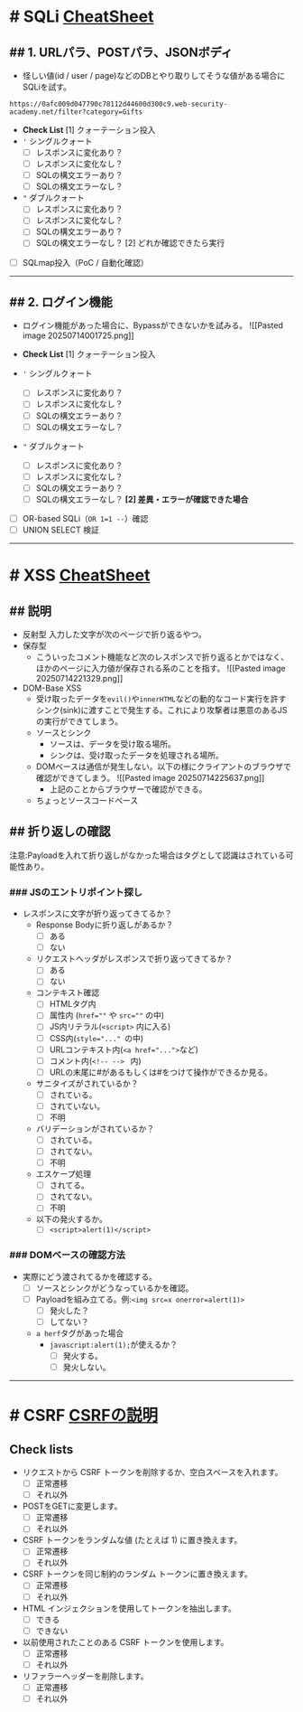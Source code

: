 # # SQLi [CheatSheet](obsidian://open?vault=CheatSheet&file=ChatSheet%2F%E8%84%86%E5%BC%B1%E6%80%A7%E5%88%A5%2FSQL%20Injection)
## ## 1. URLパラ、POSTパラ、JSONボディ
- 怪しい値(id / user / page)などのDBとやり取りしてそうな値がある場合にSQLiを試す。

```例
https://0afc009d047790c78112d44600d300c9.web-security-academy.net/filter?category=Gifts
```

- **Check List**
[1] クォーテーション投入  
- `'` シングルクォート  
	- [ ] レスポンスに変化あり？
	- [ ] レスポンスに変化なし？
	- [ ] SQLの構文エラーあり？
	- [ ] SQLの構文エラーなし？
- `"` ダブルクォート  
	- [ ] レスポンスに変化あり？
	- [ ] レスポンスに変化なし？
	- [ ] SQLの構文エラーあり？
	- [ ] SQLの構文エラーなし？
[2] どれか確認できたら実行  
- [ ] SQLmap投入（PoC / 自動化確認）

---
## ## 2. ログイン機能
- ログイン機能があった場合に、Bypassができないかを試みる。
	![[Pasted image 20250714001725.png]]

- **Check List**
[1] クォーテーション投入  
- `'` シングルクォート  
	- [ ] レスポンスに変化あり？
	- [ ] レスポンスに変化なし？
	- [ ] SQLの構文エラーあり？
	- [ ] SQLの構文エラーなし？
- `"` ダブルクォート  
	- [ ] レスポンスに変化あり？
	- [ ] レスポンスに変化なし？
	- [ ] SQLの構文エラーあり？
	- [ ] SQLの構文エラーなし？
**[2] 差異・エラーが確認できた場合**
- [ ] OR-based SQLi（`OR 1=1 --`）確認
- [ ] UNION SELECT 検証
---
# # XSS [CheatSheet](obsidian://open?vault=CheatSheet&file=ChatSheet%2F%E8%84%86%E5%BC%B1%E6%80%A7%E5%88%A5%2FXSS)

## ## 説明
- 反射型
入力した文字が次のページで折り返るやつ。
- 保存型
	- こういったコメント機能など次のレスポンスで折り返るとかではなく、ほかのページに入力値が保存される系のことを指す。
	![[Pasted image 20250714221329.png]]
- DOM-Base XSS
	- 受け取ったデータを`evil()`や`innerHTML`などの動的なコード実行を許すシンク(sink)に渡すことで発生する。これにより攻撃者は悪意のあるJSの実行ができてしまう。
	- ソースとシンク
		- ソースは、データを受け取る場所。
		- シンクは、受け取ったデータを処理される場所。
	- DOMベースは通信が発生しない。以下の様にクライアントのブラウザで確認ができてしまう。
		 ![[Pasted image 20250714225637.png]]
		- 上記のことからブラウザーで確認ができる。
	- ちょっとソースコードベース

## ## 折り返しの確認
注意:Payloadを入れて折り返しがなかった場合はタグとして認識はされている可能性あり。
### ### JSのエントリポイント探し
- レスポンスに文字が折り返ってきてるか？
	- Response Bodyに折り返しがあるか？
		- [ ] ある
		- [ ] ない
	- リクエストヘッダがレスポンスで折り返ってきてるか？
		- [ ] ある
		- [ ] ない
	- コンテキスト確認
		- [ ] HTMLタグ内
		- [ ] 属性内 (`href=""` や `src=""` の中)
		- [ ] JS内リテラル(`<script>` 内に入る)
		- [ ] CSS内(`style="..." `の中)
		- [ ] URLコンテキスト内(`<a href="...">`など)
		- [ ] コメント内(`<!-- --> ` 内)
		- [ ] URLの末尾に#があるもしくは#をつけて操作ができるか見る。
	- サニタイズがされているか？
		- [ ] されている。
		- [ ] されていない。
		- [ ] 不明
	- バリデーションがされているか？
		- [ ] されている。
		- [ ] されてない。
		- [ ] 不明
	- エスケープ処理
		- [ ] されてる。
		- [ ] されてない。
		- [ ] 不明
	- 以下の発火するか。
		- [ ] `<script>alert(1)</script>`
### ### DOMベースの確認方法
- 実際にどう渡されてるかを確認する。
	- [ ] ソースとシンクがどうなっているかを確認。
	- [ ] Payloadを組み立てる。例:`<img src=x onerror=alert(1)>`
		- [ ] 発火した？
		- [ ] してない？
	- `a herf`タグがあった場合
		- `javascript:alert(1);`が使えるか？
			- [ ] 発火する。
			- [ ] 発火しない。

---
# # CSRF [CSRFの説明](obsidian://open?vault=CheatSheet&file=%E5%AD%A6%E7%BF%92%E9%80%B2%E6%8D%97%E7%AE%A1%E7%90%86%2FPortSwigger%2F%E8%84%86%E5%BC%B1%E6%80%A7%E3%81%AE%E8%AA%AC%E6%98%8E%2FCross%20site%20Request%20Forgery%20(CSRF))
## Check lists
- リクエストから CSRF トークンを削除するか、空白スペースを入れます。
	- [ ] 正常遷移
	- [ ] それ以外
- POSTをGETに変更します。
	- [ ] 正常遷移
	- [ ] それ以外
- CSRF トークンをランダムな値 (たとえば 1) に置き換えます。
	- [ ] 正常遷移
	- [ ] それ以外
- CSRF トークンを同じ制約のランダム トークンに置き換えます。
	- [ ] 正常遷移
	- [ ] それ以外
- HTML インジェクションを使用してトークンを抽出します。
	- [ ] できる
	- [ ] できない
- 以前使用されたことのある CSRF トークンを使用します。
	- [ ] 正常遷移
	- [ ] それ以外
- リファラーヘッダーを削除します。
	- [ ] 正常遷移
	- [ ] それ以外